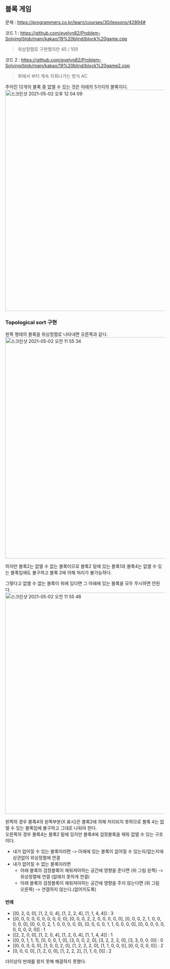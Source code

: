 <h2>블록 게임</h2>

문제 : https://programmers.co.kr/learn/courses/30/lessons/42894#

코드 1 : https://github.com/evelyn82/Problem-Solving/blob/main/kakao/19%20blind/block%20game.cpp
> 위상정렬로 구현했지만 45 / 100

코드 2 : https://github.com/evelyn82/Problem-Solving/blob/main/kakao/19%20blind/block%20game2.cpp
> 위에서 부터 계속 지워나가는 방식 AC


주어진 12개의 블록 중 없앨 수 있는 것은 아래의 5가지의 블록이다.<br>
<img width="700" alt="스크린샷 2021-05-02 오후 12 04 09" src="https://user-images.githubusercontent.com/54436228/116800698-85708d00-ab3e-11eb-9937-a7ced28f3075.png">

<h3>Topological sort 구현</h3>

왼쪽 형태의 블록을 위상정렬로 나타내면 오른쪽과 같다.<br>
<img width="700" alt="스크린샷 2021-05-02 오전 11 55 34" src="https://user-images.githubusercontent.com/54436228/116800714-a76a0f80-ab3e-11eb-9668-adf239ff7f37.png">

하지만 블록2는 없앨 수 없는 블록이므로 블록2 밑에 있는 블록1과 블록4는 없앨 수 있는 블록임에도 불구하고 블록 2에 의해 처리가 불가능하다.<br>

그렇다고 없앨 수 없는 블록이 위에 있다면 그 아래에 있는 블록을 모두 무시하면 안된다.<br>
<img width="700" alt="스크린샷 2021-05-02 오전 11 55 48" src="https://user-images.githubusercontent.com/54436228/116800783-16476880-ab3f-11eb-95d3-a352a319f003.png">

왼쪽의 경우 블록4의 왼쪽부분(X 표시)은 블록2에 의해 처리되지 못하므로 블록 4는 없앨 수 있는 블록임에 불구하고 그대로 나둬야 한다.<br>
오른쪽의 경우 블록4는 블록2 밑에 있지만 블록4에 검정블록을 채워 없앨 수 있는 구조이다.<br>

- 내가 없어질 수 있는 블록이라면 -> 아래에 있는 블록이 없어질 수 있는지/없는지에 상관없이 위상정렬에 연결 
- 내가 없어질 수 없는 블록이라면
  - 아래 블록의 검정블록이 채워져야하는 공간에 영향을 준다면 (위 그림 왼쪽) -> 위상정렬에 연결 (없애지 못하게 연결)
  - 아래 블록의 검정블록이 채워져야하는 공간에 영향을 주지 않는다면 (위 그림 오른쪽) -> 연결하지 않는다.(없어지도록)

<h4>반례</h4>

- [[0, 2, 0, 0], [1, 2, 0, 4], [1, 2, 2, 4], [1, 1, 4, 4]] : 3
- [[0, 0, 0, 0, 0, 0, 0, 0, 0, 0], [0, 0, 0, 2, 2, 0, 0, 0, 0, 0], [0, 0, 0, 2, 1, 0, 0, 0, 0, 0], [0, 0, 0, 2, 1, 0, 0, 0, 0, 0], [0, 0, 0, 0, 1, 1, 0, 0, 0, 0], [0, 0, 0, 0, 0, 0, 0, 0, 0, 0]] : 1
- [[2, 2, 0, 0], [1, 2, 0, 4], [1, 2, 0, 4], [1, 1, 4, 4]] : 1
- [[0, 0, 1, 1, 1], [0, 0, 0, 1, 0], [3, 0, 0, 2, 0], [3, 2, 2, 2, 0], [3, 3, 0, 0, 0]] : 0
- [[0, 0, 0, 0, 0], [1, 0, 0, 2, 0], [1, 2, 2, 2, 0], [1, 1, 0, 0, 0], [0, 0, 0, 0, 0]] : 2
- [0, 0, 0, 0], [1, 2, 0, 0], [1, 2, 2, 2], [1, 1, 0, 0]] : 2

더이상의 반레를 찾지 못해 해결하지 못했다.<br>
